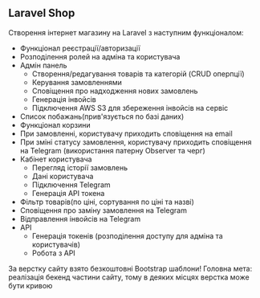 ## Laravel Shop

Створення інтернет магазину на Laravel з наступним функціоналом:

- Функціонал реєстрації/авторизації
- Розподілення ролей на адміна та користувача
- Адмін панель
  - Створення/редагування товарів та категорій (CRUD оперпції)
  - Керування замовленнями
  - Сповіщення про надходження нових замовлень
  - Генерація інвойсів
  - Підключення AWS S3 для збереження інвойсів на сервіс
- Список побажань(прив'язується по базі даних)
- Функціонал корзини
- При замовленні, користувачу приходить сповіщення на email
- При зміні статусу замовлення, користувачу приходить сповіщення на Telegram (використання патерну Observer та черг)
- Кабінет користувача
  - Перегляд історії замовлень
  - Дані користувача
  - Підключення Telegram
  - Генерація API токена
- Фільтр товарів(по ціні, сортування по ціні та назві)
- Сповіщення про заміну замовлення на Telegram
- Відправлення інвойсів на Telegram
- API
   - Генерація токенів (розподілення доступу для адміна та користувачів)
   - Робота з API

За верстку сайту взято безкоштовні Bootstrap шаблони! Головна мета: реалізація бекенд частини сайту, тому в деяких місцях верстка може бути кривою
